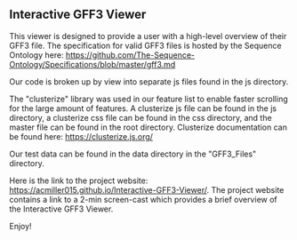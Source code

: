 ## Interactive GFF3 Viewer

This viewer is designed to provide a user with a high-level overview of their GFF3 file. The specification for valid GFF3 files is hosted by the Sequence Ontology here: https://github.com/The-Sequence-Ontology/Specifications/blob/master/gff3.md

Our code is broken up by view into separate js files found in the js directory. 

The "clusterize" library was used in our feature list to enable faster scrolling for the large amount of features. A clusterize js file can be found in the js directory, a clusterize css file can be found in the css directory, and the master file can be found in the root directory. Clusterize documentation can be found here: https://clusterize.js.org/

Our test data can be found in the data directory in the "GFF3_Files" directory. 

Here is the link to the project website: https://acmiller015.github.io/Interactive-GFF3-Viewer/. The project website contains a link to a 2-min screen-cast which provides a brief overview of the Interactive GFF3 Viewer.


Enjoy!
